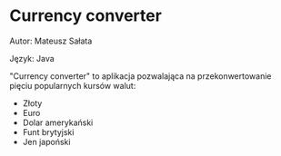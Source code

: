 # Currency converter
Autor: Mateusz Sałata

Język: Java

"Currency converter" to aplikacja pozwalająca na przekonwertowanie pięciu popularnych kursów walut:
* Złoty
* Euro
* Dolar amerykański
* Funt brytyjski
* Jen japoński



